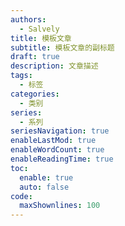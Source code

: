 ```yaml
---
authors:
  - Salvely
title: 模板文章
subtitle: 模板文章的副标题
draft: true
description: 文章描述
tags:
  - 标签
categories:
  - 类别
series:
  - 系列
seriesNavigation: true
enableLastMod: true
enableWordCount: true
enableReadingTime: true
toc:
  enable: true
  auto: false
code:
  maxShownlines: 100
---
```


<!--more-->